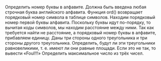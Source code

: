 Определить номер буквы в алфавите. Должна быть введена любая строчная буква английского алфавита. Функция ord() возвращает порядковый номер символа в таблице символов. Находим порядковый номер первой буквы алфавита. Поскольку буквы идут по-порядку, то вычитая коды символов, мы находим расстояние между ними. Так как требуется найти не расстояние, а порядковый номер буквы в алфавите, прибавляем единицу.
Даны три стороны одного треугольника и три стороны другого треугольника. Определить, будут ли эти треугольники равновеликими, т. е. имеют ли они равные площади. Если это не так, то вывести «Foul!!!»
Определить максимальное число из трёх чисел.